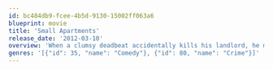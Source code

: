 ```yaml
---
id: bc484db9-fcee-4b5d-9130-15002ff063a6
blueprint: movie
title: 'Small Apartments'
release_date: '2012-03-10'
overview: 'When a clumsy deadbeat accidentally kills his landlord, he must do everything in his power to hide the body, only to find that the distractions of lust, the death of his beloved brother, and a crew of misfit characters force him on a journey where a fortune awaits him.'
genres: '[{"id": 35, "name": "Comedy"}, {"id": 80, "name": "Crime"}]'
---
```


